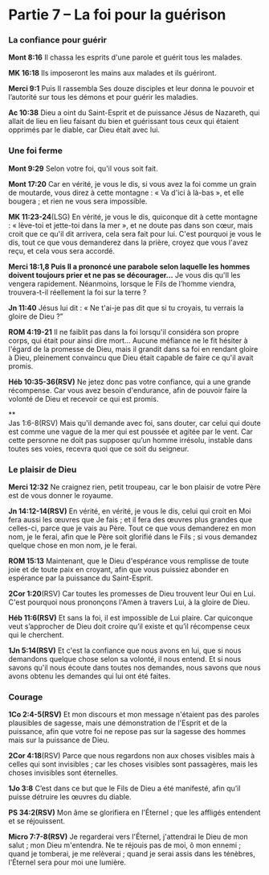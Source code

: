 # Partie 7 – La foi pour la guérison

### La confiance pour guérir

**Mont 8:16** Il chassa les esprits d'une parole et guérit tous les malades.

**MK 16:18** Ils imposeront les mains aux malades et ils guériront.

**Merci 9:1** Puis Il rassembla Ses douze disciples et leur donna le pouvoir et l’autorité sur tous les démons et pour guérir les maladies.

**Ac 10:38** Dieu a oint du Saint-Esprit et de puissance Jésus de Nazareth, qui allait de lieu en lieu faisant du bien et guérissant tous ceux qui étaient opprimés par le diable, car Dieu était avec lui.

### Une foi ferme

**Mont 9:29** Selon votre foi, qu'il vous soit fait.

**Mont 17:20** Car en vérité, je vous le dis, si vous avez la foi comme un grain de moutarde, vous direz à cette montagne : « Va d'ici à là-bas », et elle bougera ; et rien ne vous sera impossible.

**MK 11:23-24**(LSG) En vérité, je vous le dis, quiconque dit à cette montagne : « lève-toi et jette-toi dans la mer », et ne doute pas dans son cœur, mais croit que ce qu'il dit arrivera, cela sera fait pour lui. C'est pourquoi je vous le dis, tout ce que vous demanderez dans la prière, croyez que vous l'avez reçu, et cela vous sera accordé.

**Merci 18:1,8 Puis Il a prononcé une parabole selon laquelle les hommes doivent toujours prier et ne pas se décourager…** Je vous dis qu'Il les vengera rapidement. Néanmoins, lorsque le Fils de l’homme viendra, trouvera-t-il réellement la foi sur la terre ?

**Jn 11:40** Jésus lui dit : « Ne t'ai-je pas dit que si tu croyais, tu verrais la gloire de Dieu ?”

**ROM 4:19-21** Il ne faiblit pas dans la foi lorsqu'il considéra son propre corps, qui était pour ainsi dire mort… Aucune méfiance ne le fit hésiter à l'égard de la promesse de Dieu, mais il grandit dans sa foi en rendant gloire à Dieu, pleinement convaincu que Dieu était capable de faire ce qu'il avait promis.

**Héb 10:35-36(RSV)** Ne jetez donc pas votre confiance, qui a une grande récompense. Car vous avez besoin d'endurance, afin de pouvoir faire la volonté de Dieu et recevoir ce qui est promis.

**  
Jas 1:6-8(RSV) Mais qu'il demande avec foi, sans douter, car celui qui doute est comme une vague de la mer qui est poussée et agitée par le vent. Car cette personne ne doit pas supposer qu’un homme irrésolu, instable dans toutes ses voies, recevra quoi que ce soit du seigneur.

### Le plaisir de Dieu

**Merci 12:32** Ne craignez rien, petit troupeau, car le bon plaisir de votre Père est de vous donner le royaume.

**Jn 14:12-14(RSV)** En vérité, en vérité, je vous le dis, celui qui croit en Moi fera aussi les œuvres que Je fais ; et il fera des œuvres plus grandes que celles-ci, parce que je vais au Père. Tout ce que vous demanderez en mon nom, je le ferai, afin que le Père soit glorifié dans le Fils ; si vous demandez quelque chose en mon nom, je le ferai.

**ROM 15:13** Maintenant, que le Dieu d'espérance vous remplisse de toute joie et de toute paix en croyant, afin que vous puissiez abonder en espérance par la puissance du Saint-Esprit.

**2Cor 1:20**(RSV) Car toutes les promesses de Dieu trouvent leur Oui en Lui. C'est pourquoi nous prononçons l'Amen à travers Lui, à la gloire de Dieu.

**Héb 11:6(RSV)** Et sans la foi, il est impossible de Lui plaire. Car quiconque veut s’approcher de Dieu doit croire qu’il existe et qu’il récompense ceux qui le cherchent.

**1Jn 5:14(RSV)** Et c'est la confiance que nous avons en lui, que si nous demandons quelque chose selon sa volonté, il nous entend. Et si nous savons qu'il nous écoute dans toutes nos demandes, nous savons que nous avons obtenu les demandes qui lui ont été faites.

### Courage

**1Co 2:4-5(RSV)** Et mon discours et mon message n'étaient pas des paroles plausibles de sagesse, mais une démonstration de l'Esprit et de la puissance, afin que votre foi ne repose pas sur la sagesse des hommes mais sur la puissance de Dieu.

**2Cor 4:18**(RSV) Parce que nous regardons non aux choses visibles mais à celles qui sont invisibles ; car les choses visibles sont passagères, mais les choses invisibles sont éternelles.

**1Jo 3:8** C’est dans ce but que le Fils de Dieu a été manifesté, afin qu’il puisse détruire les œuvres du diable.

**PS 34:2(RSV)** Mon âme se glorifiera en l'Éternel ; que les affligés entendent et se réjouissent.

**Micro 7:7-8(RSV)** Je regarderai vers l'Éternel, j'attendrai le Dieu de mon salut ; mon Dieu m'entendra. Ne te réjouis pas de moi, ô mon ennemi ; quand je tomberai, je me relèverai ; quand je serai assis dans les ténèbres, l'Éternel sera pour moi une lumière.
